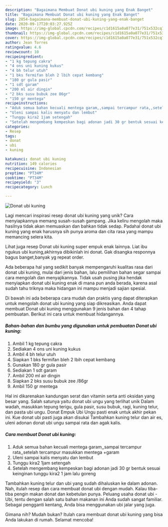 ```yaml
---
description: "Bagaimana Membuat Donat ubi kuning yang Enak Banget"
title: "Bagaimana Membuat Donat ubi kuning yang Enak Banget"
slug: 2854-bagaimana-membuat-donat-ubi-kuning-yang-enak-banget
date: 2020-09-17T20:03:27.925Z
image: https://img-global.cpcdn.com/recipes/c1d1615a0a077e31/751x532cq70/donat-ubi-kuning-foto-resep-utama.jpg
thumbnail: https://img-global.cpcdn.com/recipes/c1d1615a0a077e31/751x532cq70/donat-ubi-kuning-foto-resep-utama.jpg
cover: https://img-global.cpcdn.com/recipes/c1d1615a0a077e31/751x532cq70/donat-ubi-kuning-foto-resep-utama.jpg
author: Jean Torres
ratingvalue: 4.6
reviewcount: 10
recipeingredient:
- "1 kg tepung cakra"
- "4 ons uni kuning kukus"
- "4 bh telur utuh"
- "1 bks fermifan bleh 2 lbih cepat kembang"
- "180 gr gula pasir"
- "1 sdt garam"
- "200 ml air dingin"
- "2 bks susu bubuk zee 86gr"
- "150 gr mentega"
recipeinstructions:
- "Aduk semua bahan kecuali mentega garam,,sampai tercampur rata,,setelah tercampur masukkan mentega +garam"
- "Uleni sampai kalis menyatu dan lembut"
- "Tunggu kira2 1jam setengah"
- "Setelah mengembang kempeskan bagi adonan jadi 30 gr bentuk sesuai keinginan tunggu kira2 1 jam lalu goreng"
categories:
- Resep
tags:
- donat
- ubi
- kuning

katakunci: donat ubi kuning 
nutrition: 149 calories
recipecuisine: Indonesian
preptime: "PT34M"
cooktime: "PT34M"
recipeyield: "3"
recipecategory: Lunch

---
```



![Donat ubi kuning](https://img-global.cpcdn.com/recipes/c1d1615a0a077e31/751x532cq70/donat-ubi-kuning-foto-resep-utama.jpg)

Lagi mencari inspirasi resep donat ubi kuning yang unik? Cara menyiapkannya memang susah-susah gampang. Jika keliru mengolah maka hasilnya tidak akan memuaskan dan bahkan tidak sedap. Padahal donat ubi kuning yang enak harusnya sih punya aroma dan cita rasa yang mampu memancing selera kita.

Lihat juga resep Donat ubi kuning super empuk enak lainnya. Liat ibu ngukus ubi kuning,akhirnya dibikinlah ini donat. Gak disangka responnya bagus banget,banyak yg repeat order.

Ada beberapa hal yang sedikit banyak mempengaruhi kualitas rasa dari donat ubi kuning, mulai dari jenis bahan, lalu pemilihan bahan segar sampai cara mengolah dan menyajikannya. Tidak usah pusing jika hendak menyiapkan donat ubi kuning enak di mana pun anda berada, karena asal sudah tahu triknya maka hidangan ini mampu menjadi sajian spesial.


Di bawah ini ada beberapa cara mudah dan praktis yang dapat diterapkan untuk mengolah donat ubi kuning yang siap dikreasikan. Anda dapat membuat Donat ubi kuning menggunakan 9 jenis bahan dan 4 tahap pembuatan. Berikut ini cara untuk membuat hidangannya.

<!--inarticleads1-->

##### Bahan-bahan dan bumbu yang digunakan untuk pembuatan Donat ubi kuning:

1. Ambil 1 kg tepung cakra
1. Sediakan 4 ons uni kuning kukus
1. Ambil 4 bh telur utuh
1. Siapkan 1 bks fermifan bleh 2 lbih cepat kembang
1. Gunakan 180 gr gula pasir
1. Sediakan 1 sdt garam
1. Ambil 200 ml air dingin
1. Siapkan 2 bks susu bubuk zee /86gr
1. Ambil 150 gr mentega


Hal ini dikarenakan kandungan serat dan vitamin serta anti oksidan yang besar yang. Salah satunya yaitu donat ubi ungu yang terlihat unik Dalam wadah, masukkan tepung terigu, gula pasir, susu bubuk, ragi, kuning telur, dan pasta ubi ungu. Donat Empuk Ubi Ungu pasti enak untuk akhir pekan ini. Kue donat ubi pasti juga akan disukai Tambahkan kuning telur dan air es, uleni adonan donat ubi ungu sampai rata dan agak kalis. 

<!--inarticleads2-->

##### Cara membuat Donat ubi kuning:

1. Aduk semua bahan kecuali mentega garam,,sampai tercampur rata,,setelah tercampur masukkan mentega +garam
1. Uleni sampai kalis menyatu dan lembut
1. Tunggu kira2 1jam setengah
1. Setelah mengembang kempeskan bagi adonan jadi 30 gr bentuk sesuai keinginan tunggu kira2 1 jam lalu goreng


Tambahkan kuning telur dan ubi yang sudah dihaluskan ke dalam adonan. Nah, itulah resep dan cara membuat donat ubi dengan mudah. Kalau tiba-tiba pengin makan donat dan kebetulan punya. Peluang usaha donat ubi -Ubi, tentu dengan salah satu bahan makanan ini Anda sudah sangat familiar. Sebagai pengganti kentang, Anda bisa menggunakan ubi jalar yang juga. 

Gimana nih? Mudah bukan? Itulah cara membuat donat ubi kuning yang bisa Anda lakukan di rumah. Selamat mencoba!
